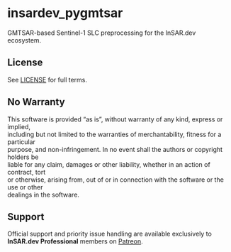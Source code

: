 # insardev_pygmtsar

GMTSAR-based Sentinel-1 SLC preprocessing for the InSAR.dev ecosystem.

## License

See [LICENSE](./LICENSE) for full terms.  

## No Warranty

This software is provided “as is”, without warranty of any kind, express or implied,  
including but not limited to the warranties of merchantability, fitness for a particular  
purpose, and non-infringement. In no event shall the authors or copyright holders be  
liable for any claim, damages or other liability, whether in an action of contract, tort  
or otherwise, arising from, out of or in connection with the software or the use or other  
dealings in the software.

## Support

Official support and priority issue handling are available exclusively to **InSAR.dev Professional** members on [Patreon](https://www.patreon.com/pechnikov/).
